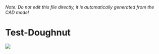 ###### Note: Do not edit this file directly, it is automatically generated from the CAD model

# Test-Doughnut

![](/project.svg)



 

